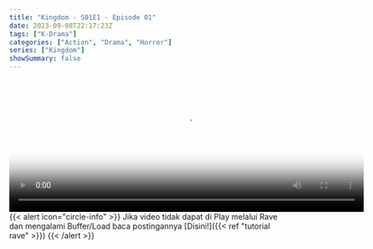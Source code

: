 ```yaml
---
title: "Kingdom - S01E1 - Episode 01"
date: 2023-09-08T22:17:23Z
tags: ["K-Drama"]
categories: ["Action", "Drama", "Horror"]
series: ["Kingdom"]
showSummary: false
---
```


<video id="video-2" 
class="art-preview lazy video-js vjs-default-skin vjs-big-play-centered" 
controls preload="auto" 
width="640" 
height="240" 
poster="https://www.themoviedb.org/t/p/original/oZoHKG6XwgC6BrpmG3jTMe3LNko.jpg" 
data-setup='{ "example_option": true, "width": "auto", "height": "auto", "techOrder": ["html5","flash"] }' 
onseeked="true"> <source src="https://kp3d-my.sharepoint.com/personal/ryoo_kp3d_onmicrosoft_com/_layouts/15/download.aspx?share=Eflmt-iPL7lIqIqTJk0f3RUBqFE-uuQZxqm21s6K4-1hXw" type='video/mp4'>
</video>
<br>
{{< alert icon="circle-info" >}}
Jika video tidak dapat di Play melalui Rave dan mengalami Buffer/Load baca postingannya [Disini!]({{< ref "tutorial rave" >}})
{{< /alert >}}


